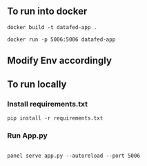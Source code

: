 ## To run into docker
```
docker build -t datafed-app . 
``` 

```
docker run -p 5006:5006 datafed-app
```
## Modify Env accordingly

## To run locally 

### Install requirements.txt
```
pip install -r requirements.txt
```
### Run App.py
```

panel serve app.py --autoreload --port 5006

```